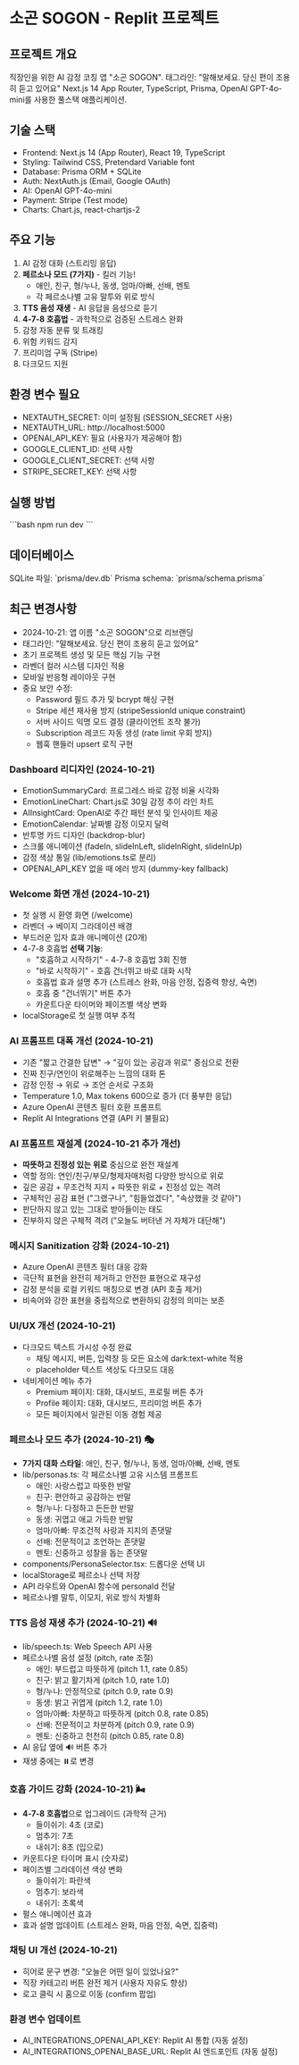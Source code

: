 # 소곤 SOGON - Replit 프로젝트

## 프로젝트 개요
직장인을 위한 AI 감정 코칭 앱 "소곤 SOGON". 
태그라인: "말해보세요. 당신 편이 조용히 듣고 있어요"
Next.js 14 App Router, TypeScript, Prisma, OpenAI GPT-4o-mini를 사용한 풀스택 애플리케이션.

## 기술 스택
- Frontend: Next.js 14 (App Router), React 19, TypeScript
- Styling: Tailwind CSS, Pretendard Variable font
- Database: Prisma ORM + SQLite
- Auth: NextAuth.js (Email, Google OAuth)
- AI: OpenAI GPT-4o-mini
- Payment: Stripe (Test mode)
- Charts: Chart.js, react-chartjs-2

## 주요 기능
1. AI 감정 대화 (스트리밍 응답)
2. **페르소나 모드 (7가지)** - 킬러 기능!
   - 애인, 친구, 형/누나, 동생, 엄마/아빠, 선배, 멘토
   - 각 페르소나별 고유 말투와 위로 방식
3. **TTS 음성 재생** - AI 응답을 음성으로 듣기
4. **4-7-8 호흡법** - 과학적으로 검증된 스트레스 완화
5. 감정 자동 분류 및 트래킹
6. 위험 키워드 감지
7. 프리미엄 구독 (Stripe)
8. 다크모드 지원

## 환경 변수 필요
- NEXTAUTH_SECRET: 이미 설정됨 (SESSION_SECRET 사용)
- NEXTAUTH_URL: http://localhost:5000
- OPENAI_API_KEY: 필요 (사용자가 제공해야 함)
- GOOGLE_CLIENT_ID: 선택 사항
- GOOGLE_CLIENT_SECRET: 선택 사항
- STRIPE_SECRET_KEY: 선택 사항

## 실행 방법
\`\`\`bash
npm run dev
\`\`\`

## 데이터베이스
SQLite 파일: \`prisma/dev.db\`
Prisma schema: \`prisma/schema.prisma\`

## 최근 변경사항
- 2024-10-21: 앱 이름 "소곤 SOGON"으로 리브랜딩
- 태그라인: "말해보세요. 당신 편이 조용히 듣고 있어요"
- 초기 프로젝트 생성 및 모든 핵심 기능 구현
- 라벤더 컬러 시스템 디자인 적용
- 모바일 반응형 레이아웃 구현
- 중요 보안 수정:
  * Password 필드 추가 및 bcrypt 해싱 구현
  * Stripe 세션 재사용 방지 (stripeSessionId unique constraint)
  * 서버 사이드 익명 모드 결정 (클라이언트 조작 불가)
  * Subscription 레코드 자동 생성 (rate limit 우회 방지)
  * 웹훅 핸들러 upsert 로직 구현

### Dashboard 리디자인 (2024-10-21)
- EmotionSummaryCard: 프로그레스 바로 감정 비율 시각화
- EmotionLineChart: Chart.js로 30일 감정 추이 라인 차트
- AIInsightCard: OpenAI로 주간 패턴 분석 및 인사이트 제공
- EmotionCalendar: 날짜별 감정 이모지 달력
- 반투명 카드 디자인 (backdrop-blur)
- 스크롤 애니메이션 (fadeIn, slideInLeft, slideInRight, slideInUp)
- 감정 색상 통일 (lib/emotions.ts로 분리)
- OPENAI_API_KEY 없을 때 에러 방지 (dummy-key fallback)

### Welcome 화면 개선 (2024-10-21)
- 첫 실행 시 환영 화면 (/welcome)
- 라벤더 → 베이지 그라데이션 배경
- 부드러운 입자 효과 애니메이션 (20개)
- 4-7-8 호흡법 **선택 기능**:
  * "호흡하고 시작하기" - 4-7-8 호흡법 3회 진행
  * "바로 시작하기" - 호흡 건너뛰고 바로 대화 시작
  * 호흡법 효과 설명 추가 (스트레스 완화, 마음 안정, 집중력 향상, 숙면)
  * 호흡 중 "건너뛰기" 버튼 추가
  * 카운트다운 타이머와 페이즈별 색상 변화
- localStorage로 첫 실행 여부 추적

### AI 프롬프트 대폭 개선 (2024-10-21)
- 기존 "짧고 간결한 답변" → "깊이 있는 공감과 위로" 중심으로 전환
- 진짜 친구/연인이 위로해주는 느낌의 대화 톤
- 감정 인정 → 위로 → 조언 순서로 구조화
- Temperature 1.0, Max tokens 600으로 증가 (더 풍부한 응답)
- Azure OpenAI 콘텐츠 필터 호환 프롬프트
- Replit AI Integrations 연결 (API 키 불필요)

### AI 프롬프트 재설계 (2024-10-21 추가 개선)
- **따뜻하고 진정성 있는 위로** 중심으로 완전 재설계
- 역할 정의: 연인/친구/부모/형제자매처럼 다양한 방식으로 위로
- 깊은 공감 + 무조건적 지지 + 따뜻한 위로 + 진정성 있는 격려
- 구체적인 공감 표현 ("그랬구나", "힘들었겠다", "속상했을 것 같아")
- 판단하지 않고 있는 그대로 받아들이는 태도
- 진부하지 않은 구체적 격려 ("오늘도 버텨낸 거 자체가 대단해")

### 메시지 Sanitization 강화 (2024-10-21)
- Azure OpenAI 콘텐츠 필터 대응 강화
- 극단적 표현을 완전히 제거하고 안전한 표현으로 재구성
- 감정 분석을 로컬 키워드 매칭으로 변경 (API 호출 제거)
- 비속어와 강한 표현을 중립적으로 변환하되 감정의 의미는 보존

### UI/UX 개선 (2024-10-21)
- 다크모드 텍스트 가시성 수정 완료
  * 채팅 메시지, 버튼, 입력창 등 모든 요소에 dark:text-white 적용
  * placeholder 텍스트 색상도 다크모드 대응
- 네비게이션 메뉴 추가
  * Premium 페이지: 대화, 대시보드, 프로필 버튼 추가
  * Profile 페이지: 대화, 대시보드, 프리미엄 버튼 추가
  * 모든 페이지에서 일관된 이동 경험 제공

### 페르소나 모드 추가 (2024-10-21) 🎭
- **7가지 대화 스타일**: 애인, 친구, 형/누나, 동생, 엄마/아빠, 선배, 멘토
- lib/personas.ts: 각 페르소나별 고유 시스템 프롬프트
  * 애인: 사랑스럽고 따뜻한 반말
  * 친구: 편안하고 공감하는 반말
  * 형/누나: 다정하고 든든한 반말
  * 동생: 귀엽고 애교 가득한 반말
  * 엄마/아빠: 무조건적 사랑과 지지의 존댓말
  * 선배: 전문적이고 조언하는 존댓말
  * 멘토: 신중하고 성찰을 돕는 존댓말
- components/PersonaSelector.tsx: 드롭다운 선택 UI
- localStorage로 페르소나 선택 저장
- API 라우트와 OpenAI 함수에 personaId 전달
- 페르소나별 말투, 이모지, 위로 방식 차별화

### TTS 음성 재생 추가 (2024-10-21) 🔊
- lib/speech.ts: Web Speech API 사용
- 페르소나별 음성 설정 (pitch, rate 조절)
  * 애인: 부드럽고 따뜻하게 (pitch 1.1, rate 0.85)
  * 친구: 밝고 활기차게 (pitch 1.0, rate 1.0)
  * 형/누나: 안정적으로 (pitch 0.9, rate 0.9)
  * 동생: 밝고 귀엽게 (pitch 1.2, rate 1.0)
  * 엄마/아빠: 차분하고 따뜻하게 (pitch 0.8, rate 0.85)
  * 선배: 전문적이고 차분하게 (pitch 0.9, rate 0.9)
  * 멘토: 신중하고 천천히 (pitch 0.85, rate 0.8)
- AI 응답 옆에 🔊 버튼 추가
- 재생 중에는 ⏸️로 변경

### 호흡 가이드 강화 (2024-10-21) 🌬️
- **4-7-8 호흡법**으로 업그레이드 (과학적 근거)
  * 들이쉬기: 4초 (코로)
  * 멈추기: 7초
  * 내쉬기: 8초 (입으로)
- 카운트다운 타이머 표시 (숫자로)
- 페이즈별 그라데이션 색상 변화
  * 들이쉬기: 파란색
  * 멈추기: 보라색
  * 내쉬기: 초록색
- 펄스 애니메이션 효과
- 효과 설명 업데이트 (스트레스 완화, 마음 안정, 숙면, 집중력)

### 채팅 UI 개선 (2024-10-21)
- 히어로 문구 변경: "오늘은 어떤 일이 있었나요?"
- 직장 카테고리 버튼 완전 제거 (사용자 자유도 향상)
- 로고 클릭 시 홈으로 이동 (confirm 팝업)

### 환경 변수 업데이트
- AI_INTEGRATIONS_OPENAI_API_KEY: Replit AI 통합 (자동 설정)
- AI_INTEGRATIONS_OPENAI_BASE_URL: Replit AI 엔드포인트 (자동 설정)
